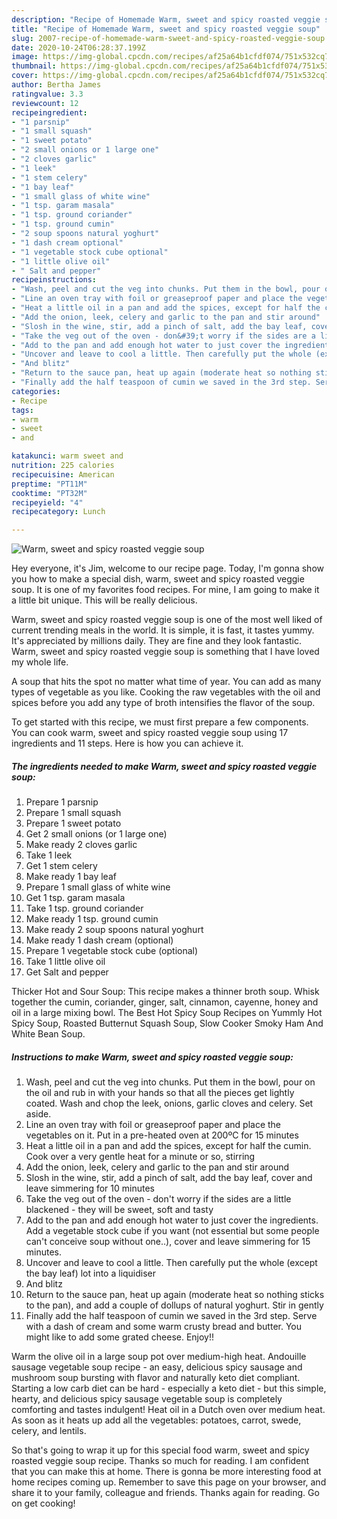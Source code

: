 ```yaml
---
description: "Recipe of Homemade Warm, sweet and spicy roasted veggie soup"
title: "Recipe of Homemade Warm, sweet and spicy roasted veggie soup"
slug: 2007-recipe-of-homemade-warm-sweet-and-spicy-roasted-veggie-soup
date: 2020-10-24T06:28:37.199Z
image: https://img-global.cpcdn.com/recipes/af25a64b1cfdf074/751x532cq70/warm-sweet-and-spicy-roasted-veggie-soup-recipe-main-photo.jpg
thumbnail: https://img-global.cpcdn.com/recipes/af25a64b1cfdf074/751x532cq70/warm-sweet-and-spicy-roasted-veggie-soup-recipe-main-photo.jpg
cover: https://img-global.cpcdn.com/recipes/af25a64b1cfdf074/751x532cq70/warm-sweet-and-spicy-roasted-veggie-soup-recipe-main-photo.jpg
author: Bertha James
ratingvalue: 3.3
reviewcount: 12
recipeingredient:
- "1 parsnip"
- "1 small squash"
- "1 sweet potato"
- "2 small onions or 1 large one"
- "2 cloves garlic"
- "1 leek"
- "1 stem celery"
- "1 bay leaf"
- "1 small glass of white wine"
- "1 tsp. garam masala"
- "1 tsp. ground coriander"
- "1 tsp. ground cumin"
- "2 soup spoons natural yoghurt"
- "1 dash cream optional"
- "1 vegetable stock cube optional"
- "1 little olive oil"
- " Salt and pepper"
recipeinstructions:
- "Wash, peel and cut the veg into chunks. Put them in the bowl, pour on the oil and rub in with your hands so that all the pieces get lightly coated. Wash and chop the leek, onions, garlic cloves and celery. Set aside."
- "Line an oven tray with foil or greaseproof paper and place the vegetables on it. Put in a pre-heated oven at 200ºC for 15 minutes"
- "Heat a little oil in a pan and add the spices, except for half the cumin. Cook over a very gentle heat for a minute or so, stirring"
- "Add the onion, leek, celery and garlic to the pan and stir around"
- "Slosh in the wine, stir, add a pinch of salt, add the bay leaf, cover and leave simmering for 10 minutes"
- "Take the veg out of the oven - don&#39;t worry if the sides are a little blackened - they will be sweet, soft and tasty"
- "Add to the pan and add enough hot water to just cover the ingredients. Add a vegetable stock cube if you want (not essential but some people can&#39;t conceive soup without one..), cover and leave simmering for 15 minutes."
- "Uncover and leave to cool a little. Then carefully put the whole (except the bay leaf) lot into a liquidiser"
- "And blitz"
- "Return to the sauce pan, heat up again (moderate heat so nothing sticks to the pan), and add a couple of dollups of natural yoghurt. Stir in gently"
- "Finally add the half teaspoon of cumin we saved in the 3rd step. Serve with a dash of cream and some warm crusty bread and butter. You might like to add some grated cheese. Enjoy!!"
categories:
- Recipe
tags:
- warm
- sweet
- and

katakunci: warm sweet and 
nutrition: 225 calories
recipecuisine: American
preptime: "PT11M"
cooktime: "PT32M"
recipeyield: "4"
recipecategory: Lunch

---
```



![Warm, sweet and spicy roasted veggie soup](https://img-global.cpcdn.com/recipes/af25a64b1cfdf074/751x532cq70/warm-sweet-and-spicy-roasted-veggie-soup-recipe-main-photo.jpg)

Hey everyone, it's Jim, welcome to our recipe page. Today, I'm gonna show you how to make a special dish, warm, sweet and spicy roasted veggie soup. It is one of my favorites food recipes. For mine, I am going to make it a little bit unique. This will be really delicious.

Warm, sweet and spicy roasted veggie soup is one of the most well liked of current trending meals in the world. It is simple, it is fast, it tastes yummy. It's appreciated by millions daily. They are fine and they look fantastic. Warm, sweet and spicy roasted veggie soup is something that I have loved my whole life.

A soup that hits the spot no matter what time of year. You can add as many types of vegetable as you like. Cooking the raw vegetables with the oil and spices before you add any type of broth intensifies the flavor of the soup.


To get started with this recipe, we must first prepare a few components. You can cook warm, sweet and spicy roasted veggie soup using 17 ingredients and 11 steps. Here is how you can achieve it.

<!--inarticleads1-->

##### The ingredients needed to make Warm, sweet and spicy roasted veggie soup:

1. Prepare 1 parsnip
1. Prepare 1 small squash
1. Prepare 1 sweet potato
1. Get 2 small onions (or 1 large one)
1. Make ready 2 cloves garlic
1. Take 1 leek
1. Get 1 stem celery
1. Make ready 1 bay leaf
1. Prepare 1 small glass of white wine
1. Get 1 tsp. garam masala
1. Take 1 tsp. ground coriander
1. Make ready 1 tsp. ground cumin
1. Make ready 2 soup spoons natural yoghurt
1. Make ready 1 dash cream (optional)
1. Prepare 1 vegetable stock cube (optional)
1. Take 1 little olive oil
1. Get  Salt and pepper


Thicker Hot and Sour Soup: This recipe makes a thinner broth soup. Whisk together the cumin, coriander, ginger, salt, cinnamon, cayenne, honey and oil in a large mixing bowl. The Best Hot Spicy Soup Recipes on Yummly Hot Spicy Soup, Roasted Butternut Squash Soup, Slow Cooker Smoky Ham And White Bean Soup. 

<!--inarticleads2-->

##### Instructions to make Warm, sweet and spicy roasted veggie soup:

1. Wash, peel and cut the veg into chunks. Put them in the bowl, pour on the oil and rub in with your hands so that all the pieces get lightly coated. Wash and chop the leek, onions, garlic cloves and celery. Set aside.
1. Line an oven tray with foil or greaseproof paper and place the vegetables on it. Put in a pre-heated oven at 200ºC for 15 minutes
1. Heat a little oil in a pan and add the spices, except for half the cumin. Cook over a very gentle heat for a minute or so, stirring
1. Add the onion, leek, celery and garlic to the pan and stir around
1. Slosh in the wine, stir, add a pinch of salt, add the bay leaf, cover and leave simmering for 10 minutes
1. Take the veg out of the oven - don&#39;t worry if the sides are a little blackened - they will be sweet, soft and tasty
1. Add to the pan and add enough hot water to just cover the ingredients. Add a vegetable stock cube if you want (not essential but some people can&#39;t conceive soup without one..), cover and leave simmering for 15 minutes.
1. Uncover and leave to cool a little. Then carefully put the whole (except the bay leaf) lot into a liquidiser
1. And blitz
1. Return to the sauce pan, heat up again (moderate heat so nothing sticks to the pan), and add a couple of dollups of natural yoghurt. Stir in gently
1. Finally add the half teaspoon of cumin we saved in the 3rd step. Serve with a dash of cream and some warm crusty bread and butter. You might like to add some grated cheese. Enjoy!!


Warm the olive oil in a large soup pot over medium-high heat. Andouille sausage vegetable soup recipe - an easy, delicious spicy sausage and mushroom soup bursting with flavor and naturally keto diet compliant. Starting a low carb diet can be hard - especially a keto diet - but this simple, hearty, and delicious spicy sausage vegetable soup is completely comforting and tastes indulgent! Heat oil in a Dutch oven over medium heat. As soon as it heats up add all the vegetables: potatoes, carrot, swede, celery, and lentils. 

So that's going to wrap it up for this special food warm, sweet and spicy roasted veggie soup recipe. Thanks so much for reading. I am confident that you can make this at home. There is gonna be more interesting food at home recipes coming up. Remember to save this page on your browser, and share it to your family, colleague and friends. Thanks again for reading. Go on get cooking!
